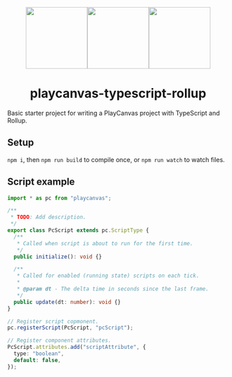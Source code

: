 <div align="center">

<img width="140" src="https://s3-eu-west-1.amazonaws.com/static.playcanvas.com/platform/images/logo/playcanvas-logo-medium.png"/><img width="140" src="https://cdn.worldvectorlogo.com/logos/typescript.svg"/><img width="140" src="https://i.ibb.co/LgLjs79/rollup.jpg"/>

# playcanvas-typescript-rollup

</div>

Basic starter project for writing a PlayCanvas project with TypeScript and Rollup.

## Setup

`npm i`, then `npm run build` to compile once, or `npm run watch` to watch files.

## Script example

```ts
import * as pc from "playcanvas";

/**
 * TODO: Add description.
 */
export class PcScript extends pc.ScriptType {
  /**
   * Called when script is about to run for the first time.
   */
  public initialize(): void {}

  /**
   * Called for enabled (running state) scripts on each tick.
   *
   * @param dt - The delta time in seconds since the last frame.
   */
  public update(dt: number): void {}
}

// Register script copmonent.
pc.registerScript(PcScript, "pcScript");

// Register component attributes.
PcScript.attributes.add("scriptAttribute", {
  type: "boolean",
  default: false,
});
```
